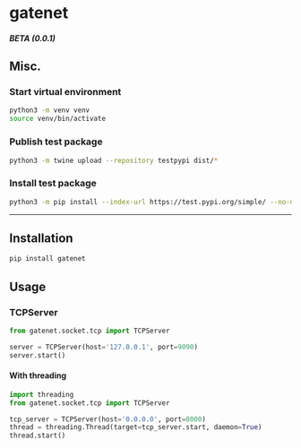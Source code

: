 # gatenet

##### BETA (0.0.1)

## Misc.

### Start virtual environment
```zsh
python3 -m venv venv
source venv/bin/activate
```

### Publish test package
```zsh
python3 -m twine upload --repository testpypi dist/*
```

### Install test package
```zsh
python3 -m pip install --index-url https://test.pypi.org/simple/ --no-deps gatenet
```
---

## Installation

```zsh
pip install gatenet
```

## Usage

### TCPServer

```py
from gatenet.socket.tcp import TCPServer

server = TCPServer(host='127.0.0.1', port=9090)
server.start()
```

#### With threading
```py
import threading
from gatenet.socket.tcp import TCPServer

tcp_server = TCPServer(host='0.0.0.0', port=8000)
thread = threading.Thread(target=tcp_server.start, daemon=True)
thread.start()
```